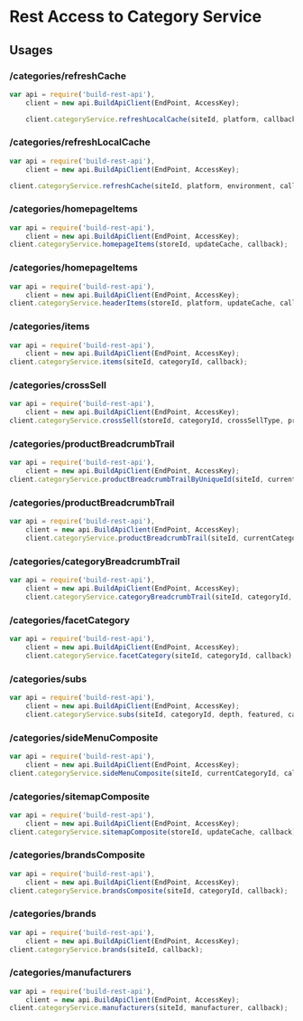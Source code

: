 # Rest Access to Category Service
## Usages
### /categories/refreshCache

```javascript
var api = require('build-rest-api'),
	client = new api.BuildApiClient(EndPoint, AccessKey);

	client.categoryService.refreshLocalCache(siteId, platform, callback);

```
### /categories/refreshLocalCache

```javascript
var api = require('build-rest-api'),
	client = new api.BuildApiClient(EndPoint, AccessKey);

client.categoryService.refreshCache(siteId, platform, environment, callback);

```
### /categories/homepageItems

```javascript
var api = require('build-rest-api'),
	client = new api.BuildApiClient(EndPoint, AccessKey);
client.categoryService.homepageItems(storeId, updateCache, callback);
```
### /categories/homepageItems

```javascript
var api = require('build-rest-api'),
	client = new api.BuildApiClient(EndPoint, AccessKey);
client.categoryService.headerItems(storeId, platform, updateCache, callback);
```
### /categories/items

```javascript
var api = require('build-rest-api'),
	client = new api.BuildApiClient(EndPoint, AccessKey);
client.categoryService.items(siteId, categoryId, callback);
```
### /categories/crossSell

```javascript
var api = require('build-rest-api'),
	client = new api.BuildApiClient(EndPoint, AccessKey);
client.categoryService.crossSell(storeId, categoryId, crossSellType, pricebookId, viewType, updateCache, callback);

```
### /categories/productBreadcrumbTrail

```javascript
var api = require('build-rest-api'),
	client = new api.BuildApiClient(EndPoint, AccessKey);
client.categoryService.productBreadcrumbTrailByUniqueId(siteId, currentCategoryId, productUniqueId, updateCache, callback);

```
### /categories/productBreadcrumbTrail

```javascript
var api = require('build-rest-api'),
	client = new api.BuildApiClient(EndPoint, AccessKey);
	client.categoryService.productBreadcrumbTrail(siteId, currentCategoryId, manufacturer, productId, updateCache, callback);

```
### /categories/categoryBreadcrumbTrail

```javascript
var api = require('build-rest-api'),
	client = new api.BuildApiClient(EndPoint, AccessKey);
	client.categoryService.categoryBreadcrumbTrail(siteId, categoryId, callback);

```
### /categories/facetCategory

```javascript
var api = require('build-rest-api'),
	client = new api.BuildApiClient(EndPoint, AccessKey);
	client.categoryService.facetCategory(siteId, categoryId, callback);

```
### /categories/subs

```javascript
var api = require('build-rest-api'),
	client = new api.BuildApiClient(EndPoint, AccessKey);
	client.categoryService.subs(siteId, categoryId, depth, featured, callback);

```
### /categories/sideMenuComposite

```javascript
var api = require('build-rest-api'),
	client = new api.BuildApiClient(EndPoint, AccessKey);
client.categoryService.sideMenuComposite(siteId, currentCategoryId, callback);

```
### /categories/sitemapComposite

```javascript
var api = require('build-rest-api'),
	client = new api.BuildApiClient(EndPoint, AccessKey);
client.categoryService.sitemapComposite(storeId, updateCache, callback);//

```
### /categories/brandsComposite

```javascript
var api = require('build-rest-api'),
	client = new api.BuildApiClient(EndPoint, AccessKey);
client.categoryService.brandsComposite(siteId, categoryId, callback);

```
### /categories/brands

```javascript
var api = require('build-rest-api'),
	client = new api.BuildApiClient(EndPoint, AccessKey);
client.categoryService.brands(siteId, callback);

```
### /categories/manufacturers

```javascript
var api = require('build-rest-api'),
	client = new api.BuildApiClient(EndPoint, AccessKey);
client.categoryService.manufacturers(siteId, manufacturer, callback);
```




